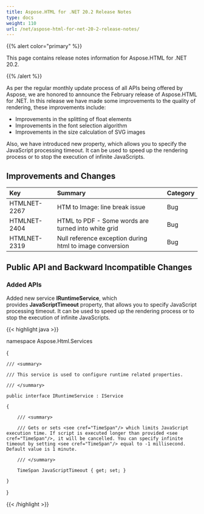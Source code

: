 ```yaml
---
title: Aspose.HTML for .NET 20.2 Release Notes
type: docs
weight: 110
url: /net/aspose-html-for-net-20-2-release-notes/
---
```


{{% alert color="primary" %}} 

This page contains release notes information for Aspose.HTML for .NET 20.2.

{{% /alert %}} 

As per the regular monthly update process of all APIs being offered by Aspose, we are honored to announce the February release of Aspose.HTML for .NET.
In this release we have made some improvements to the quality of rendering, these improvements include:

- Improvements in the splitting of float elements
- Improvements in the font selection algorithm
- Improvements in the size calculation of SVG images

Also, we have introduced new property, which allows you to specify the JavaScript processing timeout. It can be used to speed up the rendering process or to stop the execution of infinite JavaScripts.
## **Improvements and Changes**

|**Key**|**Summary**|**Category**|
| :- | :- | :- |
|HTMLNET-2267|HTM to Image: line break issue|Bug|
|HTMLNET-2404 |HTML to PDF - Some words are turned into white grid|Bug|
|HTMLNET-2319 |Null reference exception during html to image conversion|Bug|
## **Public API and Backward Incompatible Changes**
### **Added APIs**
Added new service **IRuntimeService**, which provides **JavaScriptTimeout** property, that allows you to specify JavaScript processing timeout. It can be used to speed up the rendering process or to stop the execution of infinite JavaScripts.

{{< highlight java >}}

 namespace Aspose.Html.Services

{

    /// <summary>

    /// This service is used to configure runtime related properties.

    /// </summary>

    public interface IRuntimeService : IService

    {

        /// <summary>

        /// Gets or sets <see cref="TimeSpan"/> which limits JavaScript execution time. If script is executed longer than provided <see cref="TimeSpan"/>, it will be cancelled. You can specify infinite timeout by setting <see cref="TimeSpan"/> equal to -1 millisecond. Default value is 1 minute.

        /// </summary>

        TimeSpan JavaScriptTimeout { get; set; }

    }

}

{{< /highlight >}}

